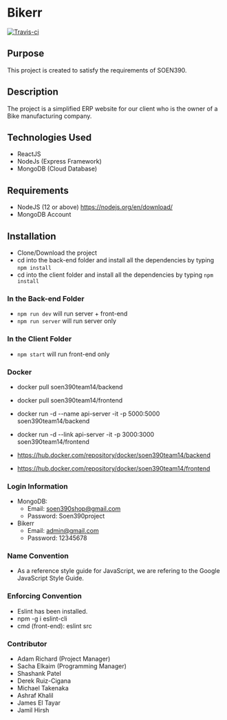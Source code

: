 # Bikerr
[![Travis-ci](https://travis-ci.com/shash3/SOEN390-team14.svg?token=yqePnie6vvPik5z1MhQa&branch=master)](https://travis-ci.com/shash3/SOEN390-team14)

## Purpose
This project is created to satisfy the requirements of SOEN390.

## Description
The project is a simplified ERP website for our client who is the owner of a Bike manufacturing company.

## Technologies Used
* ReactJS
* NodeJs (Express Framework)
* MongoDB (Cloud Database)

## Requirements
* NodeJS (12 or above) https://nodejs.org/en/download/
* MongoDB Account

## Installation
* Clone/Download the project
* cd into the back-end folder and install all the dependencies by typing `npm install`
* cd into the client folder and install all the dependencies by typing `npm install`

### In the Back-end Folder
* `npm run dev` will run server + front-end
* `npm run server` will run server only

### In the Client Folder
* `npm start` will run front-end only

### Docker
* docker pull soen390team14/backend
* docker pull soen390team14/frontend
* docker run -d --name api-server -it -p 5000:5000 soen390team14/backend
* docker run -d --link api-server -it -p 3000:3000 soen390team14/frontend

* https://hub.docker.com/repository/docker/soen390team14/backend
* https://hub.docker.com/repository/docker/soen390team14/frontend

### Login Information
- MongoDB:
  - Email: soen390shop@gmail.com
  - Password: Soen390project
- Bikerr
  - Email: admin@gmail.com
  - Password: 12345678

### Name Convention
* As a reference style guide for JavaScript, we are refering to the Google JavaScript Style Guide.

### Enforcing Convention
* Eslint has been installed.
* npm -g i eslint-cli
* cmd (front-end): eslint src

### Contributor
* Adam Richard (Project Manager)
* Sacha Elkaim (Programming Manager)
* Shashank Patel
* Derek Ruiz-Cigana
* Michael Takenaka 
* Ashraf Khalil	
* James	El Tayar
* Jamil	Hirsh	
